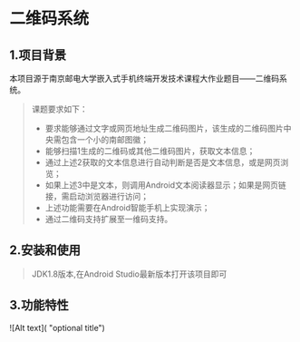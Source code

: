 # 二维码系统
## 1.项目背景
本项目源于南京邮电大学嵌入式手机终端开发技术课程大作业题目——二维码系统。
> 课题要求如下：
>* 要求能够通过文字或网页地址生成二维码图片，该生成的二维码图片中央需包含一个小的南邮图徽；
>* 能够扫描1生成的二维码或其他二维码图片，获取文本信息；
>* 通过上述2获取的文本信息进行自动判断是否是文本信息，或是网页浏览；
>* 如果上述3中是文本，则调用Android文本阅读器显示；如果是网页链接，需启动浏览器进行访问；
>* 上述功能需要在Android智能手机上实现演示；
>* 通过二维码支持扩展至一维码支持。
## 2.安装和使用
>JDK1.8版本,在Android Studio最新版本打开该项目即可
## 3.功能特性
![Alt text]( "optional title")
